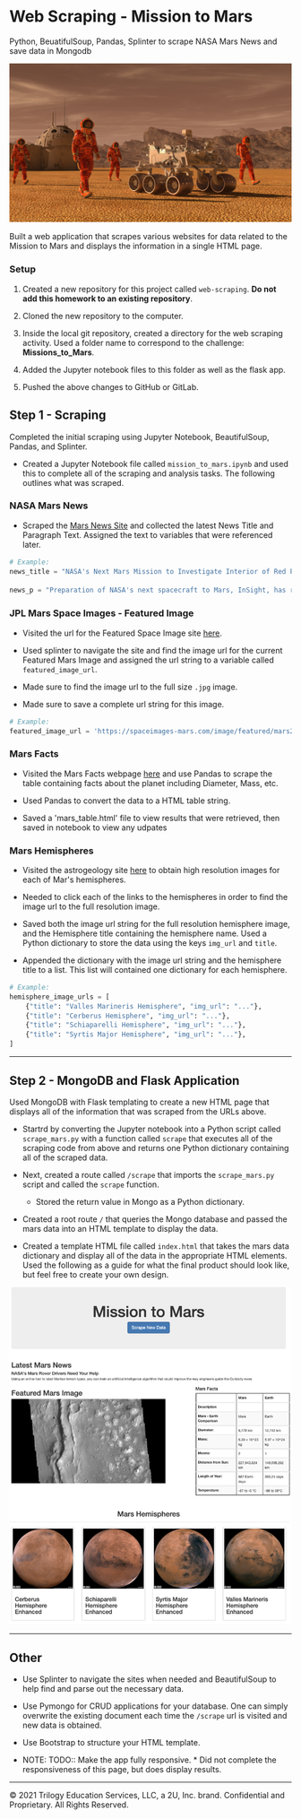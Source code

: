 # Web Scraping - Mission to Mars
Python, BeuatifulSoup, Pandas, Splinter to scrape NASA Mars News and save data in Mongodb

![mission_to_mars](Images/mission_to_mars.png)

Built a web application that scrapes various websites for data related to the Mission to Mars and displays the information in a single HTML page. 

### Setup
1. Created a new repository for this project called `web-scraping`. **Do not add this homework to an existing repository**.

2. Cloned the new repository to the computer.

3. Inside the local git repository, created a directory for the web scraping activity. Used a folder name to correspond to the challenge: **Missions_to_Mars**.

4. Added the Jupyter notebook files to this folder as well as the flask app.

5. Pushed the above changes to GitHub or GitLab.

## Step 1 - Scraping

Completed the initial scraping using Jupyter Notebook, BeautifulSoup, Pandas, and Splinter.

* Created a Jupyter Notebook file called `mission_to_mars.ipynb` and used this to complete all of the scraping and analysis tasks. The following outlines what was scraped.

### NASA Mars News

* Scraped the [Mars News Site](https://redplanetscience.com/) and collected the latest News Title and Paragraph Text. Assigned the text to variables that were referenced later.

```python
# Example:
news_title = "NASA's Next Mars Mission to Investigate Interior of Red Planet"

news_p = "Preparation of NASA's next spacecraft to Mars, InSight, has ramped up this summer, on course for launch next May from Vandenberg Air Force Base in central California -- the first interplanetary launch in history from America's West Coast."
```

### JPL Mars Space Images - Featured Image

* Visited the url for the Featured Space Image site [here](https://spaceimages-mars.com).

* Used splinter to navigate the site and find the image url for the current Featured Mars Image and assigned the url string to a variable called `featured_image_url`.

* Made sure to find the image url to the full size `.jpg` image.

* Made sure to save a complete url string for this image.

```python
# Example:
featured_image_url = 'https://spaceimages-mars.com/image/featured/mars2.jpg'
```

### Mars Facts

* Visited the Mars Facts webpage [here](https://galaxyfacts-mars.com) and use Pandas to scrape the table containing facts about the planet including Diameter, Mass, etc.

* Used Pandas to convert the data to a HTML table string.
* Saved a 'mars_table.html' file to view results that were retrieved, then saved in notebook to view any udpates

### Mars Hemispheres

* Visited the astrogeology site [here](https://marshemispheres.com/) to obtain high resolution images for each of Mar's hemispheres.

* Needed to click each of the links to the hemispheres in order to find the image url to the full resolution image.

* Saved both the image url string for the full resolution hemisphere image, and the Hemisphere title containing the hemisphere name. Used a Python dictionary to store the data using the keys `img_url` and `title`.

* Appended the dictionary with the image url string and the hemisphere title to a list. This list will contained one dictionary for each hemisphere.

```python
# Example:
hemisphere_image_urls = [
    {"title": "Valles Marineris Hemisphere", "img_url": "..."},
    {"title": "Cerberus Hemisphere", "img_url": "..."},
    {"title": "Schiaparelli Hemisphere", "img_url": "..."},
    {"title": "Syrtis Major Hemisphere", "img_url": "..."},
]
```

- - -

## Step 2 - MongoDB and Flask Application

Used MongoDB with Flask templating to create a new HTML page that displays all of the information that was scraped from the URLs above.

* Startrd by converting the Jupyter notebook into a Python script called `scrape_mars.py` with a function called `scrape` that executes all of the scraping code from above and returns one Python dictionary containing all of the scraped data.

* Next, created a route called `/scrape` that imports the  `scrape_mars.py` script and called the  `scrape` function.

  * Stored the return value in Mongo as a Python dictionary.

* Created a root route `/` that queries the Mongo database and passed the mars data into an HTML template to display the data.

* Created a template HTML file called `index.html` that takes the mars data dictionary and display all of the data in the appropriate HTML elements. Used the following as a guide for what the final product should look like, but feel free to create your own design.

![final_app_part1.png](Images/final_app.png)

- - -

## Other

* Use Splinter to navigate the sites when needed and BeautifulSoup to help find and parse out the necessary data.

* Use Pymongo for CRUD applications for your database. One can simply overwrite the existing document each time the `/scrape` url is visited and new data is obtained.

* Use Bootstrap to structure your HTML template. 
* NOTE: TODO:: Make the app fully responsive. * Did not complete the responsiveness of this page, but does display results.

- - -

© 2021 Trilogy Education Services, LLC, a 2U, Inc. brand. Confidential and Proprietary. All Rights Reserved.
